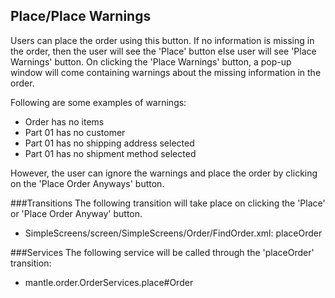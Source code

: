 ## Place/Place Warnings
Users can place the order using this button. If no information is missing in the order, then the user will see the 'Place' button else user will see 'Place Warnings' button.
On clicking the 'Place Warnings' button, a pop-up window will come containing warnings about the missing information in the order.

Following are some examples of warnings:

- Order has no items
- Part 01 has no customer
- Part 01 has no shipping address selected
- Part 01 has no shipment method selected

However, the user can ignore the warnings and place the order by clicking on the 'Place Order Anyways' button.

###Transitions
The following transition will take place on clicking the 'Place' or 'Place Order Anyway' button.
- SimpleScreens/screen/SimpleScreens/Order/FindOrder.xml: placeOrder

###Services
The following service will be called through the 'placeOrder' transition:
- mantle.order.OrderServices.place#Order
